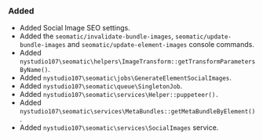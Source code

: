 ### Added
- Added Social Image SEO settings.
- Added the `seomatic/invalidate-bundle-images`, `seomatic/update-bundle-images` and `seomatic/update-element-images` console commands.
- Added `nystudio107\seomatic\helpers\ImageTransform::getTransformParametersByName()`.
- Added `nystudio107\seomatic\jobs\GenerateElementSocialImages`.
- Added `nystudio107\seomatic\queue\SingletonJob`.
- Added `nystudio107\seomatic\services\Helper::puppeteer().`
- Added `nystudio107\seomatic\services\MetaBundles::getMetaBundleByElement()`.
- Added `nystudio107\seomatic\services\SocialImages` service.
